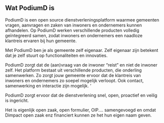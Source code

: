## Wat PodiumD is

PodiumD is een open source dienstverleningsplatform waarmee gemeenten vragen, aanvragen en zaken van inwoners en ondernemers kunnen afhandelen. Op PodiumD werken verschillende producten volledig geïntegreerd samen, zodat inwoners en ondernemers een naadloze klantreis ervaren bij hun gemeente.

Met PodiumD ben je als gemeente zelf eigenaar. Zelf eigenaar zijn betekent dat je zelf stuurt op functionaliteiten en innovaties. 

PodiumD zorgt dat de (aan)vraag van de inwoner “reist” en niet de inwoner zelf. Het platform bestaat uit verschillende producten, die onderling samenwerken. Zo zorgt jouw gemeente ervoor dat de klantreis van inwoners en ondernemers zo soepel mogelijk verloopt. Ook contact, samenwerking en interactie zijn mogelijk. ‘

PodiumD zorgt ervoor dat de dienstverlening snel, open, proactief en veilig is ingericht.


Het is eigenlijk open zaak, open formulier, OIP.... samengevoegd en omdat Dimpact open zaak enz financiert kunnen ze het hun eigen naam geven. 

